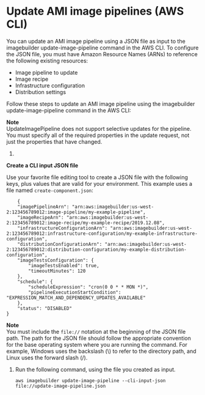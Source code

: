 # Update AMI image pipelines \(AWS CLI\)<a name="cli-update-image-pipeline"></a>

You can update an AMI image pipeline using a JSON file as input to the imagebuilder update\-image\-pipeline command in the AWS CLI\. To configure the JSON file, you must have Amazon Resource Names \(ARNs\) to reference the following existing resources:
+ Image pipeline to update
+ Image recipe
+ Infrastructure configuration
+ Distribution settings

Follow these steps to update an AMI image pipeline using the imagebuilder update\-image\-pipeline command in the AWS CLI:

**Note**  
UpdateImagePipeline does not support selective updates for the pipeline\. You must specify all of the required properties in the update request, not just the properties that have changed\.

1. 

**Create a CLI input JSON file**

   Use your favorite file editing tool to create a JSON file with the following keys, plus values that are valid for your environment\. This example uses a file named `create-component.json`:

   ```
       {
       "imagePipelineArn": "arn:aws:imagebuilder:us-west-2:123456789012:image-pipeline/my-example-pipeline",
       "imageRecipeArn": "arn:aws:imagebuilder:us-west-2:123456789012:image-recipe/my-example-recipe/2019.12.08",
       "infrastructureConfigurationArn": "arn:aws:imagebuilder:us-west-2:123456789012:infrastructure-configuration/my-example-infrastructure-configuration",
       "distributionConfigurationArn": "arn:aws:imagebuilder:us-west-2:123456789012:distribution-configuration/my-example-distribution-configuration",
       "imageTestsConfiguration": {
           "imageTestsEnabled": true,
           "timeoutMinutes": 120
       },
       "schedule": {
           "scheduleExpression": "cron(0 0 * * MON *)",
           "pipelineExecutionStartCondition": "EXPRESSION_MATCH_AND_DEPENDENCY_UPDATES_AVAILABLE"
       },
       "status": "DISABLED"
   }
   ```
**Note**  
You must include the `file://` notation at the beginning of the JSON file path\.
The path for the JSON file should follow the appropriate convention for the base operating system where you are running the command\. For example, Windows uses the backslash \(\\\) to refer to the directory path, and Linux uses the forward slash \(/\)\.

1. Run the following command, using the file you created as input\.

   ```
   aws imagebuilder update-image-pipeline --cli-input-json file://update-image-pipeline.json
   ```